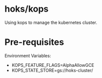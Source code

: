 # hoks/kops

Using kops to manage the kubernetes cluster. 

# Pre-requisites

Environment Variables:

* KOPS_FEATURE_FLAGS=AlphaAllowGCE
* KOPS_STATE_STORE=gs://hoks-cluster/


